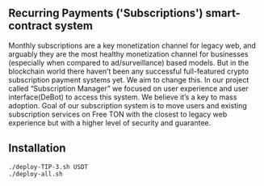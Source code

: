 
## Recurring Payments ('Subscriptions') smart-contract system

Monthly subscriptions are a key monetization channel for legacy web, and arguably they are the most healthy monetization channel for businesses (especially when compared to ad/surveillance) based models. But in the blockchain world there haven’t been any successful full-featured crypto subscription payment systems yet. We aim to change this. In our project called “Subscription Manager” we focused on user experience and user interface(DeBot) to access this system. We believe it’s a key to mass adoption. Goal of our subscription system is to move users and existing subscription services on Free TON with the closest to legacy web experience but with a higher level of security and guarantee.

## Installation
```
./deploy-TIP-3.sh USDT
./deploy-all.sh
```

